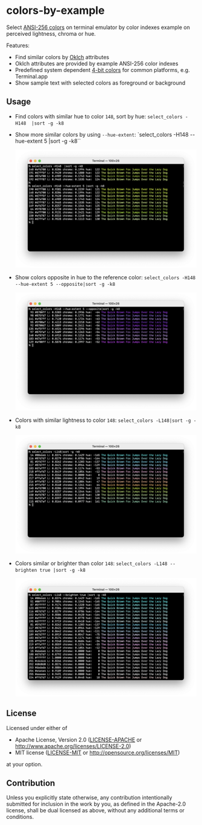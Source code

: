 # colors-by-example

Select [ANSI-256 colors](https://en.wikipedia.org/wiki/ANSI_escape_code#Colors) on terminal emulator by color indexes example on perceived lightness, chroma or hue.

Features:
- Find similar colors by [Oklch](https://bottosson.github.io/posts/oklab/) attributes
- Oklch attributes are provided by example ANSI-256 color indexes
- Predefined system dependent [4-bit colors](https://en.wikipedia.org/wiki/ANSI_escape_code#3-bit_and_4-bit) for common platforms, e.g. Terminal.app
- Show sample text with selected colors as foreground or background

## Usage

- Find colors with similar hue to color `148`, sort by hue: `select_colors -H148  |sort -g -k8`
- Show more similar colors by using `--hue-extent`: `select_colors -H148 --hue-extent 5 |sort -g -k8``

  ![Colors similar to color 148 by hue](/assets/images/h148.png)

- Show colors opposite in hue to the reference color: `select_colors -H148 --hue-extent 5 --opposite|sort -g -k8`

  ![Colors opposite to color 148 by hue](/assets/images/h148_opposite.png)

- Colors with similar lightness to color `148`: `select_colors -L148|sort -g -k8`

  ![Colors similar to color 148 by lightness](/assets/images/l148.png)

- Colors similar or brighter than color `148`: `select_colors -L148 --brighten true |sort -g -k8`

  ![Colors similar or brighter than color 148](/assets/images/l148_brighten.png)

## License

Licensed under either of

 * Apache License, Version 2.0
   ([LICENSE-APACHE](LICENSE-APACHE) or http://www.apache.org/licenses/LICENSE-2.0)
 * MIT license
   ([LICENSE-MIT](LICENSE-MIT) or http://opensource.org/licenses/MIT)

at your option.

## Contribution

Unless you explicitly state otherwise, any contribution intentionally submitted
for inclusion in the work by you, as defined in the Apache-2.0 license, shall be
dual licensed as above, without any additional terms or conditions.
